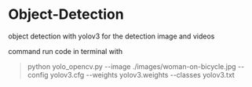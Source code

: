 # Object-Detection
object detection with yolov3 for the detection image and videos

command run code in terminal with

> python yolo_opencv.py --image ./images/woman-on-bicycle.jpg --config yolov3.cfg --weights yolov3.weights --classes yolov3.txt
